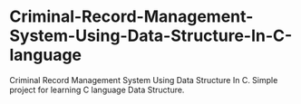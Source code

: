 # Criminal-Record-Management-System-Using-Data-Structure-In-C-language
Criminal Record Management System Using Data Structure In C. Simple project for learning C language Data Structure.
